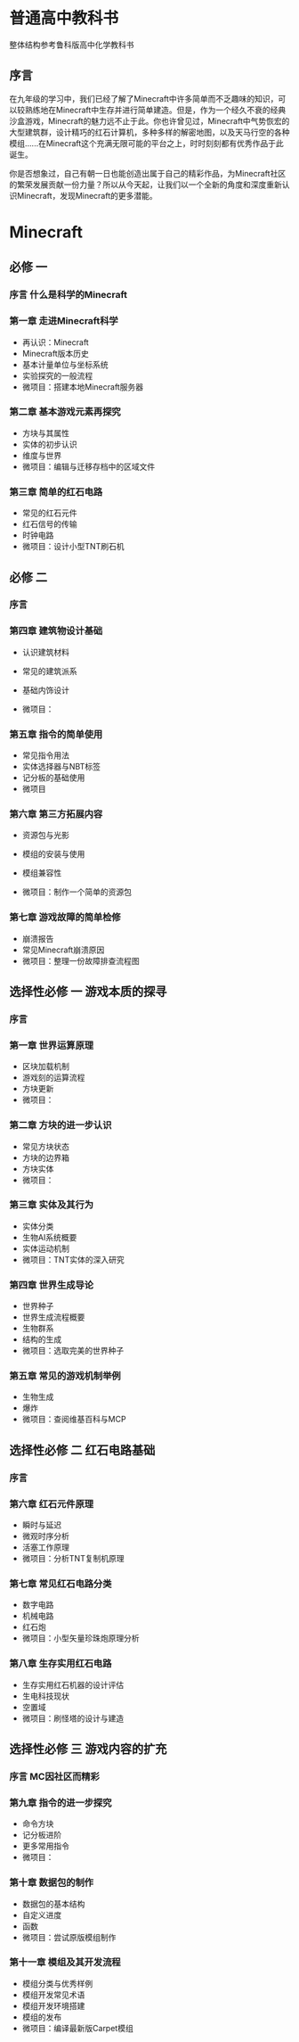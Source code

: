 # 普通高中教科书

整体结构参考鲁科版高中化学教科书

## 序言

在九年级的学习中，我们已经了解了Minecraft中许多简单而不乏趣味的知识，可以较熟练地在Minecraft中生存并进行简单建造。但是，作为一个经久不衰的经典沙盒游戏，Minecraft的魅力远不止于此。你也许曾见过，Minecraft中气势恢宏的大型建筑群，设计精巧的红石计算机，多种多样的解密地图，以及天马行空的各种模组......在Minecraft这个充满无限可能的平台之上，时时刻刻都有优秀作品于此诞生。

你是否想象过，自己有朝一日也能创造出属于自己的精彩作品，为Minecraft社区的繁荣发展贡献一份力量？所以从今天起，让我们以一个全新的角度和深度重新认识Minecraft，发现Minecraft的更多潜能。

# Minecraft

## 必修	一

### 序言	什么是科学的Minecraft

### 第一章	走进Minecraft科学

- 再认识：Minecraft
- Minecraft版本历史
- 基本计量单位与坐标系统
- 实验探究的一般流程
- 微项目：搭建本地Minecraft服务器

### 第二章	基本游戏元素再探究

- 方块与其属性
- 实体的初步认识
- 维度与世界
- 微项目：编辑与迁移存档中的区域文件

### 第三章	简单的红石电路

- 常见的红石元件
- 红石信号的传输
- 时钟电路
- 微项目：设计小型TNT刷石机

## 必修	二

### 序言	

### 第四章	建筑物设计基础

- 认识建筑材料

- 常见的建筑派系

- 基础内饰设计

- 微项目：

### 第五章	指令的简单使用

- 常见指令用法
- 实体选择器与NBT标签
- 记分板的基础使用
- 微项目

### 第六章	第三方拓展内容

- 资源包与光影

- 模组的安装与使用

- 模组兼容性

- 微项目：制作一个简单的资源包

### 第七章	游戏故障的简单检修

- 崩溃报告
- 常见Minecraft崩溃原因
- 微项目：整理一份故障排查流程图

## 选择性必修	一	游戏本质的探寻

### 序言	

### 第一章	世界运算原理

- 区块加载机制
- 游戏刻的运算流程
- 方块更新
- 微项目：

### 第二章	方块的进一步认识

- 常见方块状态
- 方块的边界箱
- 方块实体
- 微项目：

### 第三章	实体及其行为

- 实体分类
- 生物AI系统概要
- 实体运动机制
- 微项目：TNT实体的深入研究

### 第四章	世界生成导论

- 世界种子
- 世界生成流程概要
- 生物群系
- 结构的生成
- 微项目：选取完美的世界种子

### 第五章	常见的游戏机制举例

- 生物生成
- 爆炸
- 微项目：查阅维基百科与MCP

## 选择性必修	二	红石电路基础

### 序言	

### 第六章	红石元件原理

- 瞬时与延迟
- 微观时序分析
- 活塞工作原理
- 微项目：分析TNT复制机原理

### 第七章	常见红石电路分类

- 数字电路
- 机械电路
- 红石炮
- 微项目：小型矢量珍珠炮原理分析

### 第八章	生存实用红石电路

- 生存实用红石机器的设计评估
- 生电科技现状
- 空置域
- 微项目：刷怪塔的设计与建造

## 选择性必修	三	游戏内容的扩充

### 序言	MC因社区而精彩

### 第九章	指令的进一步探究

- 命令方块
- 记分板进阶
- 更多常用指令
- 微项目：

### 第十章	数据包的制作

- 数据包的基本结构
- 自定义进度
- 函数
- 微项目：尝试原版模组制作

### 第十一章	模组及其开发流程

- 模组分类与优秀样例
- 模组开发常见术语
- 模组开发环境搭建
- 模组的发布
- 微项目：编译最新版Carpet模组